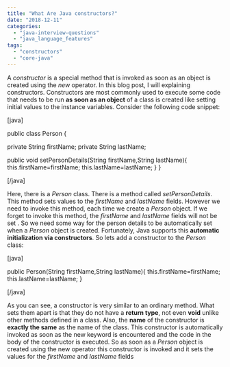 ```yaml
---
title: "What Are Java constructors?"
date: "2018-12-11"
categories: 
  - "java-interview-questions"
  - "java_language_features"
tags: 
  - "constructors"
  - "core-java"
---
```


A _constructor_ is a special method that is invoked as soon as an object is created using the _new_ operator. In this blog post, I will explaining constructors. Constructors are most commonly used to execute some code that needs to be run **as soon as an object** of a class is created like setting initial values to the instance variables. Consider the following code snippet:

\[java\]

public class Person {

private String firstName; private String lastName;

public void setPersonDetails(String firstName,String lastName){ this.firstName=firstName; this.lastName=lastName; } }

\[/java\]

Here, there is a _Person_ class. There is a method called _setPersonDetails_. This method sets values to the _firstName_ and _lastName_ fields. However we need to invoke this method, each time we create a _Person_ object. If we forget to invoke this method, the _firstName_ and _lastName_ fields will not be set . So we need some way for the person details to be automatically set when a _Person_ object is created. Fortunately, Java supports this **automatic initialization via constructors**. So lets add a constructor to the _Person_ class:

\[java\]

public Person(String firstName,String lastName){ this.firstName=firstName; this.lastName=lastName; }

\[/java\]

As you can see, a constructor is very similar to an ordinary method. What sets them apart is that they do not have a **return type**, not even **void** unlike other methods defined in a class. Also, the **name** of the constructor is **exactly the same** as the name of the class. This constructor is automatically invoked as soon as the new keyword is encountered and the code in the body of the constructor is executed. So as soon as a _Person_ object is created using the new operator this constructor is invoked and it sets the values for the _firstName_ and _lastName_ fields

